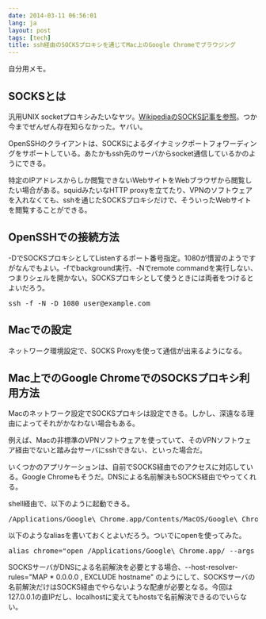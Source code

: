 ```yaml
---
date: 2014-03-11 06:56:01
lang: ja
layout: post
tags: [tech]
title: ssh経由のSOCKSプロキシを通じてMac上のGoogle Chromeでブラウジング
---
```

自分用メモ。

## SOCKSとは

汎用UNIX socketプロキシみたいなヤツ。[WikipediaのSOCKS記事を参照](http://ja.wikipedia.org/wiki/SOCKS)。つか今までぜんぜん存在知らなかった。ヤバい。

OpenSSHのクライアントは、SOCKSによるダイナミックポートフォワーディングをサポートしている。あたかもssh先のサーバからsocket通信しているかのようにできる。

特定のIPアドレスからしか閲覧できないWebサイトをWebブラウザから閲覧したい場合がある。squidみたいなHTTP proxyを立てたり、VPNのソフトウェアを入れなくても、sshを通じたSOCKSプロキシだけで、そういったWebサイトを閲覧することができる。

## OpenSSHでの接続方法

-DでSOCKSプロキシとしてListenするポート番号指定。1080が慣習のようですがなんでもよい。-fでbackground実行、-Nでremote commandを実行しない、つまりシェルを開かない。SOCKSプロキシとして使うときには両者をつけるとよいだろう。

<pre class="prettyprint">
ssh -f -N -D 1080 user@example.com
</pre>

## Macでの設定

ネットワーク環境設定で、SOCKS Proxyを使って通信が出来るようになる。

## Mac上でのGoogle ChromeでのSOCKSプロキシ利用方法

Macのネットワーク設定でSOCKSプロキシは設定できる。しかし、深遠なる理由によってそれがかなわない場合もある。

例えば、Macの非標準のVPNソフトウェアを使っていて、そのVPNソフトウェア経由でないと踏み台サーバにsshできない、といった場合だ。

いくつかのアプリケーションは、自前でSOCKS経由でのアクセスに対応している。Google Chromeもそうだ。DNSによる名前解決もSOCKS経由でやってくれる。

shell経由で、以下のように起動できる。

<pre class="prettyprint">
/Applications/Google\ Chrome.app/Contents/MacOS/Google\ Chrome --proxy-server="socks5://127.0.0.1:1080" &
</pre>

以下のようなaliasを書いておくとよいだろう。ついでにopenを使ってみた。

<pre class="prettyprint">
alias chrome="open /Applications/Google\ Chrome.app/ --args --proxy-server=\"socks5://127.0.0.1:1080\""
</pre>

SOCKSサーバがDNSによる名前解決を必要とする場合、--host-resolver-rules="MAP * 0.0.0.0 , EXCLUDE hostname" のようにして、SOCKSサーバの名前解決だけはSOCKS経由でやらないような配慮が必要となる。今回は127.0.0.1の直IPだし、localhostに変えてもhostsで名前解決できるのでいらない。
